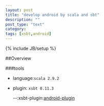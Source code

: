 ```yaml
---
layout: post
title: "develop android by scala and sbt"
description: ""
post_type: "text"
category: 
tags: [xsbt,android]
---
```

{% include JB/setup %}

##Overview

###tools

* language:`scala 2.9.2`  
* plugin: `xsbt 0.11.3`   

    --:xsbt-plugin:[android-plugin](https://github.com/jberkel/android-plugin)


